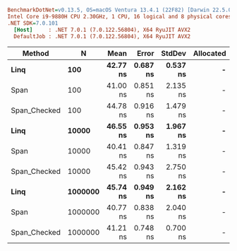 ``` ini

BenchmarkDotNet=v0.13.5, OS=macOS Ventura 13.4.1 (22F82) [Darwin 22.5.0]
Intel Core i9-9880H CPU 2.30GHz, 1 CPU, 16 logical and 8 physical cores
.NET SDK=7.0.101
  [Host]     : .NET 7.0.1 (7.0.122.56804), X64 RyuJIT AVX2
  DefaultJob : .NET 7.0.1 (7.0.122.56804), X64 RyuJIT AVX2


```
|       Method |       N |     Mean |    Error |   StdDev | Allocated |
|------------- |-------- |---------:|---------:|---------:|----------:|
|         **Linq** |     **100** | **42.77 ns** | **0.687 ns** | **0.537 ns** |         **-** |
|         Span |     100 | 41.00 ns | 0.851 ns | 2.135 ns |         - |
| Span_Checked |     100 | 44.78 ns | 0.916 ns | 1.479 ns |         - |
|         **Linq** |   **10000** | **46.55 ns** | **0.953 ns** | **1.967 ns** |         **-** |
|         Span |   10000 | 40.41 ns | 0.847 ns | 1.319 ns |         - |
| Span_Checked |   10000 | 45.42 ns | 0.943 ns | 2.750 ns |         - |
|         **Linq** | **1000000** | **45.74 ns** | **0.949 ns** | **2.162 ns** |         **-** |
|         Span | 1000000 | 40.77 ns | 0.838 ns | 2.040 ns |         - |
| Span_Checked | 1000000 | 41.21 ns | 0.748 ns | 0.700 ns |         - |
